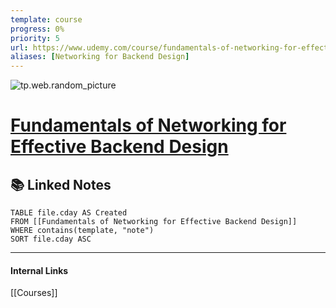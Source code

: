 ```yaml
---
template: course
progress: 0%
priority: 5
url: https://www.udemy.com/course/fundamentals-of-networking-for-effective-backend-design/
aliases: [Networking for Backend Design]
---
```

![tp.web.random_picture](https://images.unsplash.com/photo-1525647442556-2d9416377d0e?crop=entropy&cs=tinysrgb&fit=crop&fm=jpg&h=300&ixid=MnwxfDB8MXxyYW5kb218MHx8bGFuZHNjYXBlLHdhdGVyLG1vdW50YWlufHx8fHx8MTY2MTU3NTAyOA&ixlib=rb-1.2.1&q=80&utm_campaign=api-credit&utm_medium=referral&utm_source=unsplash_source&w=900)

# [Fundamentals of Networking for Effective Backend Design](https://www.udemy.com/course/fundamentals-of-networking-for-effective-backend-design/)



## 📚 Linked Notes
```dataview
TABLE file.cday AS Created 
FROM [[Fundamentals of Networking for Effective Backend Design]]
WHERE contains(template, "note") 
SORT file.cday ASC
```

---
#### Internal Links
[[Courses]]

